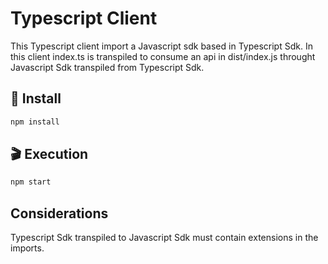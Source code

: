 # Typescript Client
This Typescript client import a Javascript sdk based in Typescript Sdk.
In this client index.ts is transpiled to consume an api in dist/index.js throught Javascript Sdk transpiled from Typescript Sdk.

## :rocket: Install

```bash
npm install
```

## :clapper: Execution

```bash
npm start
```

## Considerations

Typescript Sdk transpiled to Javascript Sdk must contain extensions in the imports.